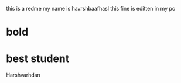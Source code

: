 this is a redme 
my name is havrshbaafhasl
this fine is editten in my pc 
# bold 
# best student 
Harshvarhdan
